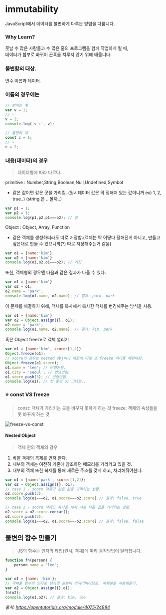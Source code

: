 # immutability
JavaScript에서 데이터를 불변하게 다루는 방법을 다룹니다.   

### Why Learn?
훗날 수 많은 사람들과 수 많은 줄의 프로그램을 함께 작업하게 될 때,    
데이터가 함부로 바뀌어 곤혹을 치루지 않기 위해 배웁니다.


### 불변함의 대상.
변수 이름과 데이터.

### 이름의 경우에는

``` javascript
// 변하는 예
var v = 1;
// ~
v = 2;
console.log('v :', v);

// 불변의 예
const c = 1;
// ~
c = 2;
```

### 내용(데이터)의 경우

> 데이터형에 따라 다르다.    

primitive : Number,String,Boolean,Null,Undefined,Symbol    

- 같은 값이면 같은 곳을 가리킴. (원시데이터 값은 딱 정해져 있는 값이니까 ex) 1, 2, true..) (string 은 .. 몰까..)
```javascript
var p1 = 1;
var p2 = 1;
console.log(p1,p2,p1===p2); // 참
```   

Object : Object, Array, Function
- 같은 객체를 생성하더라도 따로 저장함.(객체는 딱 어떻다 정해진게 아니고, 만들고싶은대로 만들 수 있으니까(?) 따로 저장해주는거 같음)

```javascript
var o1 = {name:'kim'}
var o2 = {name:'kim'}
console.log(o1,o2,o1===o2); // 거짓
```
    
     
         
또한, 객체형의 경우엔 다음과 같은 결과가 나올 수 있다.

```javascript
var o1 = {name:'kim'}
var o2 = o1;
o2.name = 'park';
console.log(o1.name, o2.name); // 결과: park, park
```

    
이 문제를 해결하기 위해, 객체를 복사해서 복사한 객체를 변경해주는 방식을 사용.

```javascript
var o1 = {name:'kim'}
var o2 = Object.assign({}, o1);
o2.name = 'park';
console.log(o1.name, o2.name); // 결과: kim, park
```

혹은 Object freeze로 객체 얼리기
```javascript
var o1 = {name:'kim', score:[1,2]}
Object.freeze(o1);
// score의 경우는 nested obj이기 때문에 따로 또 freeze 처리를 해줘야함.
Object.freeze(o1.score);
o1.name = 'lee'; // 반영안됨.
o1.city = 'seoul'; // 반영안됨.
o1.score.push(3); // 반영안됨.
console.log(o1); // 첫 줄의 o1 그대로..
```


### :star: const VS freeze
> const: 객체가 가리키는 곳을 바꾸지 못하게 하는 것
> freeze: 객체의 속성들을 못 바꾸게 하는 것

![freeze-vs-const](https://user-images.githubusercontent.com/39121704/98928018-9a1f8100-251c-11eb-9e65-0632f93e65b6.png)

#### Nested Object
> 객체 안의 객체의 경우

1. 바깥 객체의 복제를 먼저 한다.
2. 내부의 객체는 여전히 기존에 참조하던 메모리를 가리키고 있을 것.
3. 내부의 객체 또한 복제를 통해 새로운 주소를 갖게 하고, 처리해줘야한다.

```javascript
var o1 = {name:'park', score:[1,2]};
var o2 = Object.assign({}, o1);
// case 1 - score 객체가 같은 값을 가리키는 상황.
o2.score.push(3);
console.log(o1===o2, o1.score===o2.score) // 결과: false, true

// case 2 - score 객체도 복사를 해서 서로 다른 값을 가리키는 상황.
o2.score = o2.score.concat();
o2.score.push(3);
console.log(o1===o2, o1.score===o2.score) // 결과: false, false
```


## 불변의 함수 만들기
> JS의 함수는 인자의 타입(원시, 객체)에 따라 동작방법이 달라집니다.

```javascript
function fn(person) {
    person.name = 'lee';
}

var o1 = {name: 'kim'};
// 객체를 함수의 인자로 넘기면 원본이 바뀌어버리므로, 복제본을 사용해준다.
var o2 = Object.assign({},o1);
fn(o2);
console.log(o1,o2); // 결과: kim, lee
```

*출처: https://opentutorials.org/module/4075/24884*
